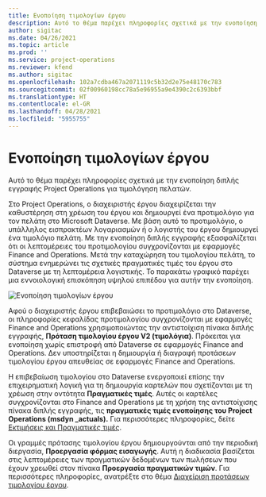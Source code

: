 ```yaml
---
title: Ενοποίηση τιμολογίων έργου
description: Αυτό το θέμα παρέχει πληροφορίες σχετικά με την ενοποίηση διπλής εγγραφής Project Operations για τιμολόγηση πελατών.
author: sigitac
ms.date: 04/26/2021
ms.topic: article
ms.prod: ''
ms.service: project-operations
ms.reviewer: kfend
ms.author: sigitac
ms.openlocfilehash: 102a7cdba467a2071119c5b32d2e75e48170c783
ms.sourcegitcommit: 02f00960198cc78a5e96955a9e4390c2c6393bbf
ms.translationtype: HT
ms.contentlocale: el-GR
ms.lasthandoff: 04/28/2021
ms.locfileid: "5955755"
---
```

# <a name="project-invoice-integration"></a>Ενοποίηση τιμολογίων έργου

Αυτό το θέμα παρέχει πληροφορίες σχετικά με την ενοποίηση διπλής εγγραφής Project Operations για τιμολόγηση πελατών.

Στο Project Operations, ο διαχειριστής έργου διαχειρίζεται την καθυστέρηση στη χρέωση του έργου και δημιουργεί ένα προτιμολόγιο για τον πελάτη στο Microsoft Dataverse. Με βάση αυτό το προτιμολόγιο, ο υπάλληλος εισπρακτέων λογαριασμών ή ο λογιστής του έργου δημιουργεί ένα τιμολόγιο πελάτη. Με την ενοποίηση διπλής εγγραφής εξασφαλίζεται ότι οι λεπτομέρειες του προτιμολογίου συγχρονίζονται με εφαρμογές Finance and Operations. Μετά την καταχώρηση του τιμολογίου πελάτη, το σύστημα ενημερώνει τις σχετικές πραγματικές τιμές του έργου στο Dataverse με τη λεπτομέρεια λογιστικής. Το παρακάτω γραφικό παρέχει μια εννοιολογική επισκόπηση υψηλού επιπέδου για αυτήν την ενοποίηση.

   ![Ενοποίηση τιμολογίων έργου](./media/DW5Invoicing.png)

Αφού ο διαχειριστής έργου επιβεβαιώσει το προτιμολόγιο στο Dataverse, οι πληροφορίες κεφαλίδας προτιμολογίου συγχρονίζονται με εφαρμογές Finance and Operations χρησιμοποιώντας την αντιστοίχιση πίνακα διπλής εγγραφής, **Πρόταση τιμολογίου έργου V2 (τιμολόγια)**. Πρόκειται για ενοποίηση χωρίς επιστροφή από Dataverse σε εφαρμογές Finance and Operations. Δεν υποστηρίζεται η δημιουργία ή διαγραφή προτάσεων τιμολογίου έργου απευθείας σε εφαρμογές Finance and Operations.

Η επιβεβαίωση τιμολογίου στο Dataverse ενεργοποιεί επίσης την επιχειρηματική λογική για τη δημιουργία καρτελών που σχετίζονται με τη χρέωση στην οντότητα **Πραγματικές τιμές**. Αυτές οι καρτέλες συγχρονίζονται στο Finance and Operations με τη χρήση της αντιστοίχισης πίνακα διπλής εγγραφής, τις **πραγματικές τιμές ενοποίησης του Project Operations (msdyn \_actuals).** Για περισσότερες πληροφορίες, δείτε [Εκτιμήσεις και Πραγματικές τιμές](resource-dual-write-estimates-actuals.md). 

Οι γραμμές πρότασης τιμολογίου έργου δημιουργούνται από την περιοδική διεργασία, **Προεργασία φόρμας εισαγωγής**. Αυτή η διαδικασία βασίζεται στις λεπτομέρειες των πραγματικών δεδομένων των πωλήσεων που έχουν χρεωθεί στον πίνακα **Προεργασία πραγματικών τιμών**. Για περισσότερες πληροφορίες, ανατρέξτε στο θέμα [Διαχείριση προτάσεων τιμολογίου έργου](../invoicing/format-update-project-invoice-proposals.md#create-project-invoice-proposals). 
